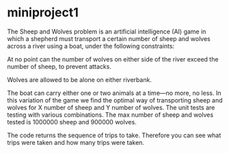 # miniproject1

The Sheep and Wolves problem is an artificial intelligence (AI) game in which a shepherd must transport a certain number of sheep and wolves across a river using a boat, under the following constraints:

At no point can the number of wolves on either side of the river exceed the number of sheep, to prevent attacks.

Wolves are allowed to be alone on either riverbank.

The boat can carry either one or two animals at a time—no more, no less. In this variation of the game we find the optimal way of transporting sheep and wolves for X number of sheep and Y number of wolves. The unit tests are testing with various combinations. The max number of sheep and wolves tested is 1000000 sheep and 900000 wolves.

The code returns the sequence of trips to take. Therefore you can see what trips were taken and how many trips were taken.

